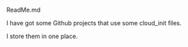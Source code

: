 ReadMe.md

I have got some Github projects that use some cloud_init files.

I store them in one place.
